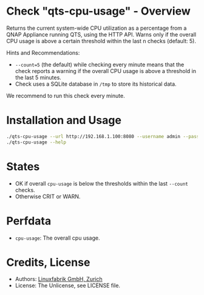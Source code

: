 # Check "qts-cpu-usage" - Overview

Returns the current system-wide CPU utilization as a percentage from a QNAP Appliance running QTS, using the HTTP API. Warns only if the overall CPU usage is above a certain threshold within the last n checks (default: 5).

Hints and Recommendations:
* `--count=5` (the default) while checking every minute means that the check reports a warning if the overall CPU usage is above a threshold in the last 5 minutes.
* Check uses a SQLite database in `/tmp` to store its historical data.

We recommend to run this check every minute.


# Installation and Usage

```bash
./qts-cpu-usage --url http://192.168.1.100:8080 --username admin --password my-password
./qts-cpu-usage --help
```


# States

* OK if overall `cpu-usage` is below the thresholds within the last `--count` checks.
* Otherwise CRIT or WARN.


# Perfdata

* `cpu-usage`: The overall cpu usage.


# Credits, License

* Authors: [Linuxfabrik GmbH, Zurich](https://www.linuxfabrik.ch)
* License: The Unlicense, see LICENSE file.
